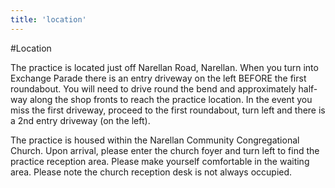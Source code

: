 ```yaml
---
title: 'location'
---
```


#Location

The practice is located just off Narellan Road, Narellan. When you
turn into Exchange Parade there is an entry driveway on the left
BEFORE the first roundabout. You will need to drive round the bend and
approximately half-way along the shop fronts to reach the practice
location. In the event you miss the first driveway, proceed to the
first roundabout, turn left and there is a 2nd entry driveway (on the
left).

The practice is housed within the Narellan Community Congregational
Church. Upon arrival, please enter the church foyer and turn left to
find the practice reception area. Please make yourself comfortable in
the waiting area. Please note the church reception desk is not always
occupied.
